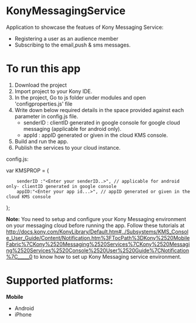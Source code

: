 KonyMessagingService
====================

Application to showcase the featues of Kony Messaging Service:
- Registering a user as an audience member
- Subscribing to the email,push & sms messages.

# To run this app

1. Download the project
2. Import project to your Kony IDE.
3. In the project, Go to js folder under modules and open 'configproperties.js' file
4. Write down below required details in the space provided against each parameter in config.js file.
	* senderID 	: clientID generated in google console for google cloud messaging (applicable for android only). 
	* appId		: appID generated or given in the cloud KMS console.
5. Build and run the app.
6. Publish the services to your cloud instance.

 
config.js:

var KMSPROP = {

		senderID :"<Enter your senderID..>", // applicable for android only- clientID generated in google console
		appID:"<Enter your app id...>", // appID generated or given in the cloud KMS console
};
	

**Note:**
You need to setup and configure your Kony Messaging environment on your messaging cloud before running the app. Follow these tutorials 
at  http://docs.kony.com/KonyLibrary/Default.htm#../Subsystems/KMS_Console_User_Guide/Content/Notification.htm%3FTocPath%3DKony%2520MobileFabric%7CKony%2520Messaging%2520Services%7CKony%2520Messaging%2520Services%2520Console%2520User%2520Guide%7CNotification%7C_____0 
to know how to set up Kony Messaging service environment.

# Supported platforms:
**Mobile**
 * Android
 * iPhone
